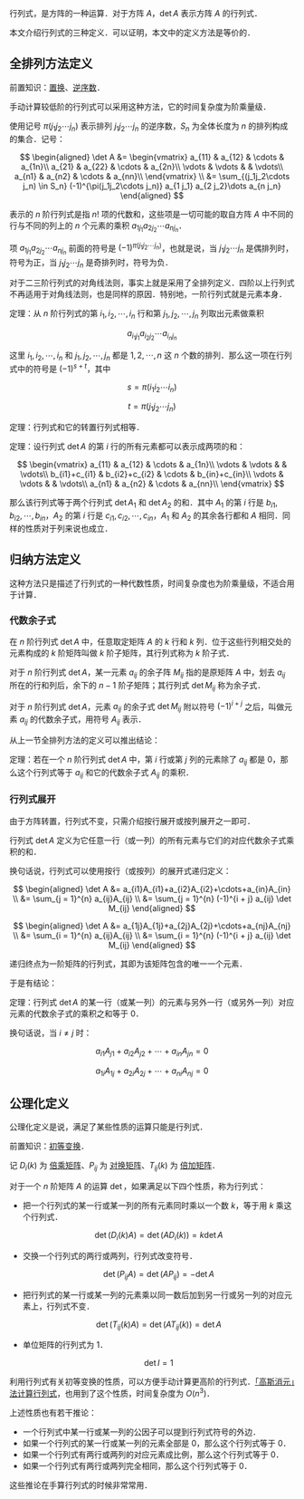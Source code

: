 行列式，是方阵的一种运算．对于方阵 $A$，$\det A$ 表示方阵 $A$ 的行列式．

本文介绍行列式的三种定义．可以证明，本文中的定义方法是等价的．

## 全排列方法定义

前置知识：[置换](../permutation.md)、[逆序数](../permutation.md#逆序数)．

手动计算较低阶的行列式可以采用这种方法，它的时间复杂度为阶乘量级．

使用记号 $\pi(j_1j_2\cdots j_n)$ 表示排列 $j_1j_2\cdots j_n$ 的逆序数，$S_n$ 为全体长度为 $n$ 的排列构成的集合．记号：

$$
\begin{aligned}
\det A &= \begin{vmatrix}
a_{11} & a_{12} & \cdots & a_{1n}\\
a_{21} & a_{22} & \cdots & a_{2n}\\
\vdots & \vdots &  & \vdots\\
a_{n1} & a_{n2} & \cdots & a_{nn}\\
\end{vmatrix} \\
&= \sum_{(j_1j_2\cdots j_n) \in S_n} (-1)^{\pi(j_1j_2\cdots j_n)} a_{1 j_1} a_{2 j_2}\dots a_{n j_n}
\end{aligned}
$$

表示的 $n$ 阶行列式是指 $n!$ 项的代数和，这些项是一切可能的取自方阵 $A$ 中不同的行与不同的列上的 $n$ 个元素的乘积 $a_{1j_1}a_{2j_2}\cdots a_{nj_n}$．

项 $a_{1j_1}a_{2j_2}\cdots a_{nj_n}$ 前面的符号是 ${(-1)}^{\pi(j_1j_2\cdots j_n)}$，也就是说，当 $j_1j_2\cdots j_n$ 是偶排列时，符号为正，当 $j_1j_2\cdots j_n$ 是奇排列时，符号为负．

对于二三阶行列式的对角线法则，事实上就是采用了全排列定义．四阶以上行列式不再适用于对角线法则，也是同样的原因．特别地，一阶行列式就是元素本身．

定理：从 $n$ 阶行列式的第 $i_1,i_2,\cdots,i_n$ 行和第 $j_1,j_2,\cdots,j_n$ 列取出元素做乘积

$$
a_{i_1j_1}a_{i_2j_2}\cdots a_{i_nj_n}
$$

这里 $i_1,i_2,\cdots,i_n$ 和 $j_1,j_2,\cdots,j_n$ 都是 $1,2,\cdots,n$ 这 $n$ 个数的排列．那么这一项在行列式中的符号是 ${(-1)}^{s+t}$，其中

$$
s=\pi(i_1i_2\cdots i_n)
$$

$$
t=\pi(j_1j_2\cdots j_n)
$$

定理：行列式和它的转置行列式相等．

定理：设行列式 $\det A$ 的第 $i$ 行的所有元素都可以表示成两项的和：

$$
\begin{vmatrix}
a_{11} & a_{12} & \cdots & a_{1n}\\
\vdots & \vdots &  & \vdots\\
b_{i1}+c_{i1} & b_{i2}+c_{i2} & \cdots & b_{in}+c_{in}\\
\vdots & \vdots &  & \vdots\\
a_{n1} & a_{n2} & \cdots & a_{nn}\\
\end{vmatrix}
$$

那么该行列式等于两个行列式 $\det A_1$ 和 $\det A_2$ 的和．其中 $A_1$ 的第 $i$ 行是 $b_{i1},b_{i2},\cdots,b_{in}$，$A_2$ 的第 $i$ 行是 $c_{i1},c_{i2},\cdots,c_{in}$，$A_1$ 和 $A_2$ 的其余各行都和 $A$ 相同．同样的性质对于列来说也成立．

## 归纳方法定义

这种方法只是描述了行列式的一种代数性质，时间复杂度也为阶乘量级，不适合用于计算．

### 代数余子式

在 $n$ 阶行列式 $\det A$ 中，任意取定矩阵 $A$ 的 $k$ 行和 $k$ 列．位于这些行列相交处的元素构成的 $k$ 阶矩阵叫做 $k$ 阶子矩阵，其行列式称为 $k$ 阶子式．

对于 $n$ 阶行列式 $\det A$，某一元素 $a_{ij}$ 的余子阵 $M_{ij}$ 指的是原矩阵 $A$ 中，划去 $a_{ij}$ 所在的行和列后，余下的 $n-1$ 阶子矩阵；其行列式 $\det M_{ij}$ 称为余子式．

对于 $n$ 阶行列式 $\det A$，元素 $a_{ij}$ 的余子式 $\det M_{ij}$ 附以符号 ${(-1)}^{i+j}$ 之后，叫做元素 $a_{ij}$ 的代数余子式，用符号 $A_{ij}$ 表示．

从上一节全排列方法的定义可以推出结论：

定理：若在一个 $n$ 阶行列式 $\det A$ 中，第 $i$ 行或第 $j$ 列的元素除了 $a_{ij}$ 都是 $0$，那么这个行列式等于 $a_{ij}$ 和它的代数余子式 $A_{ij}$ 的乘积．

### 行列式展开

由于方阵转置，行列式不变，只需介绍按行展开或按列展开之一即可．

行列式 $\det A$ 定义为它任意一行（或一列）的所有元素与它们的对应代数余子式乘积的和．

换句话说，行列式可以使用按行（或按列）的展开式递归定义：

$$
\begin{aligned}
\det A &= a_{i1}A_{i1}+a_{i2}A_{i2}+\cdots+a_{in}A_{in} \\
&= \sum_{j = 1}^{n} a_{ij}A_{ij} \\
&= \sum_{j = 1}^{n} (-1)^{i + j} a_{ij} \det M_{ij}
\end{aligned}
$$

$$
\begin{aligned}
\det A &= a_{1j}A_{1j}+a_{2j}A_{2j}+\cdots+a_{nj}A_{nj} \\
&= \sum_{i = 1}^{n} a_{ij}A_{ij} \\
&= \sum_{i = 1}^{n} (-1)^{i + j} a_{ij} \det M_{ij}
\end{aligned}
$$

递归终点为一阶矩阵的行列式，其即为该矩阵包含的唯一一个元素．

于是有结论：

定理：行列式 $\det A$ 的某一行（或某一列）的元素与另外一行（或另外一列）对应元素的代数余子式的乘积之和等于 $0$．

换句话说，当 $i\neq j$ 时：

$$
a_{i1}A_{j1}+a_{i2}A_{j2}+\cdots+a_{in}A_{jn}=0
$$

$$
a_{1i}A_{1j}+a_{2i}A_{2j}+\cdots+a_{ni}A_{nj}=0
$$

## 公理化定义

公理化定义是说，满足了某些性质的运算只能是行列式．

前置知识：[初等变换](./elementary-operations.md)．

记 $D_i(k)$ 为 [倍乘矩阵](./elementary-operations.md#倍乘矩阵)、$P_{ij}$ 为 [对换矩阵](./elementary-operations.md#对换矩阵)、$T_{ij}(k)$ 为 [倍加矩阵](./elementary-operations.md#倍加矩阵)．

对于一个 $n$ 阶矩阵 $A$ 的运算 $\det$，如果满足以下四个性质，称为行列式：

-   把一个行列式的某一行或某一列的所有元素同时乘以一个数 $k$，等于用 $k$ 乘这个行列式．

    $$
    \det(D_i(k)A) = \det(AD_i(k)) = k \det A
    $$

-   交换一个行列式的两行或两列，行列式改变符号．

    $$
    \det(P_{ij}A) = \det(AP_{ij}) = -\det A
    $$

-   把行列式的某一行或某一列的元素乘以同一数后加到另一行或另一列的对应元素上，行列式不变．

    $$
    \det(T_{ij}(k)A) = \det(AT_{ij}(k))= \det A
    $$

-   单位矩阵的行列式为 $1$．

    $$
    \det I = 1
    $$

利用行列式有关初等变换的性质，可以方便手动计算更高阶的行列式．[「高斯消元」法计算行列式](../numerical/gauss.md#行列式计算)，也用到了这个性质，时间复杂度为 $O(n^3)$．

上述性质也有若干推论：

-   一个行列式中某一行或某一列的公因子可以提到行列式符号的外边．
-   如果一个行列式的某一行或某一列的元素全部是 $0$，那么这个行列式等于 $0$．
-   如果一个行列式有两行或两列的对应元素成比例，那么这个行列式等于 $0$．
-   如果一个行列式有两行或两列完全相同，那么这个行列式等于 $0$．

这些推论在手算行列式的时候非常常用．
